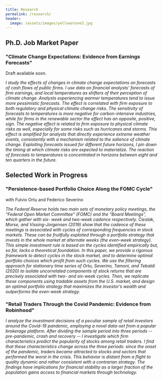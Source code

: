 ```yaml
---
title: Research
permalink: /research/
header:
  image: /assets/images/yellowstone3.jpg
---
```


## Ph.D. Job Market Paper

### "Climate Change Expectations: Evidence from Earnings Forecasts"
Draft available soon.

*I study the effects of changes in climate change expectations on forecasts of cash flows of public firms.
    I use data on financial analysts' forecasts of firm earnings, and local temperatures as shifters of their 
    perception of climate change. 
     Analysts experiencing warmer temperatures tend to issue more pessimistic forecasts.
    The effect is correlated with firm exposure to both regulatory and physical climate change risks.
    The sensitivity of forecasts to temperatures is more negative for carbon-intensive industries, while for firms in the renewable sector the effect has an opposite, positive, sign.
    The negative effect is related to firm exposure to physical climate risks as well, especially for some risks such as hurricanes and storms. 
    This effect is amplified for analysts that directly experience extreme weather events, consistently with a mechanism related to the salience of climate change. 
    Exploiting forecasts issued for different future horizons, I pin down the timing at which climate risks are expected to materialize.
    The reaction of forecasts to temperatures is concentrated in horizons between eight and ten quarters in the future.* 

<!-- Example of show/hide toggle for abstract:   
<details>
  <summary>Abstract</summary>
   <i>A central tenet of economic theory is that market power induces deadweight loss. This claim rests on an assumption that is difficult to verify empirically. Namely, that dominant firms produce less than the social optimum. I provide evidence of such restrictive behaviour using a rich dataset of Norwegian hydropower firms. The research design exploits exogenous variation in market power, arising from transmission bottlenecks and the formation of localized electricity markets. The unique production traits of hydropower production further helps to avoid empirical complications associated with marginal cost estimation and endogenous variation in the supply mix. This allows me to identify the causal impact of market power on firm behaviour in a reduced-form setting that requires minimal assumptions. I show that gaining pivotal status can cause firms to withhold production by as much as a two to five percent. My results suggest that even nominally competitive markets are susceptible to strategic manipulation and welfare losses.</i>
</details>
<br>

([Paper]({{ site.url }}/papers/hydro.pdf){:target="_blank"}.)
-->


## Selected Work in Progress

### "Persistence-based Portfolio Choice Along the FOMC Cycle"
with Fulvio Ortu and Federico Severino

*The Federal Reserve holds two main sets of monetary policy meetings, the “Federal
Open Market Committee” (FOMC) and the “Board Meetings”, which gather with six-
week and two-week cadence respectively. Cieslak, Morse, and Vissing-Jorgensen (2019)
show that the cadence of these meetings is associated with cycles of corresponding
frequencies in stock markets. These can be fruitfully exploited through a portfolio
strategy that invests in the whole market at alternate weeks (the even-week strategy).
This simple investment rule is based on the cycles identified empirically but, so far,
lacks a theoretical foundation. In this paper, we provide a rigorous framework to detect
cycles in the stock market, and to determine optimal portfolio choices which profit from
such cycles. We use the filtering approach for stationary time series of Ortu, Severino,
Tamoni, and Tebaldi (2020) to isolate uncorrelated components of stock returns that are
precisely associated with two- and six-week cycles. Then, we replicate these components
using tradable assets from the U.S. market, and design an optimal portfolio strategy
that maximizes the investor’s wealth and outperforms the even-week strategy.*


### "Retail Traders Through the Covid Pandemic: Evidence from Robinhood"

*I analyze the investment decisions of a peculiar sample of retail investors around the Covid-19 pandemic, employing a novel data-set from a popular brokerage platform. After dividing the sample period into three periods -- pre-pandemic, crash and recovery -- I investigate which firm characteristics predict the popularity of stocks among retail traders. I find that these characteristics change across the three periods: since the onset of the pandemic, traders became attracted to stocks and sectors that performed the worst in the crisis. This behavior is distant from a flight to quality dynamic and rather consistent with a contrarian strategy. The findings have implications for financial stability as a larger fraction of the population gains access to financial markets through technology.*


